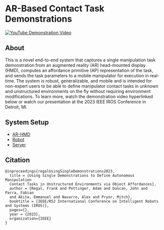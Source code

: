 # AR-Based Contact Task Demonstrations

[![YouTube Demonstration Video](https://user-images.githubusercontent.com/84527482/222321638-8ced7798-70ca-40a6-8df2-5a5c11380408.png)](https://www.youtube.com/watch?v=5AKIhkXAiO4&ab_channel=Nuclear%26AppliedRoboticsGroup)

## About
This is a novel end-to-end system that captures a single manipulation task demonstration from an augmented reality (AR) head-mounted display (HMD), computes an affordance primitive (AP) representation of the task, and sends the task parameters to a mobile manipulator for execution in real-time. The system is robust, generalizable, and mobile and is intended for non-expert users to be able to define manipulator contact tasks in unknown and unstructured environments on the fly without requiring environment modifications. To learn more, watch the demonstration video hyperlinked below or watch our presentation at the 2023 IEEE IROS Conference in Detroit, MI. 

## System Setup
* [AR-HMD](arhmd/README.md)
* [Robot](robot/README.md)
* [Server](server/README.md)

## Citation
```
@inproceedings{regalUsingSingleDemonstrations2023,
  title = {Using Single Demonstrations to Define Autonomous Manipulation
  Contact Tasks in Unstructured Environments via Object Affordances},
  author = {Regal, Frank and Pettinger, Adam and Duncan, John and Parra, Fabian
  and Akita, Emmanuel and Navarro, Alex and Pryor, Mitch},
  booktitle = {IEEE/RSJ International Conference on Intelligent Robots and Systems (IROS)},
  pages={},
  year = {2023},
  organization={IEEE}
}
```
